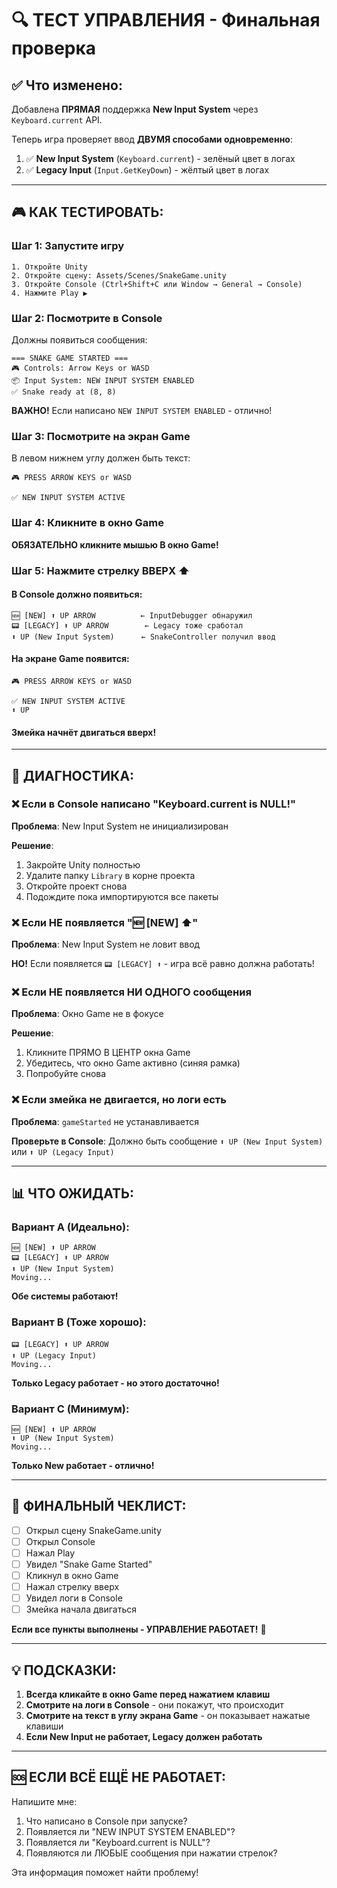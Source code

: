 # 🔍 ТЕСТ УПРАВЛЕНИЯ - Финальная проверка

## ✅ Что изменено:

Добавлена **ПРЯМАЯ** поддержка **New Input System** через `Keyboard.current` API.

Теперь игра проверяет ввод **ДВУМЯ способами одновременно**:
1. ✅ **New Input System** (`Keyboard.current`) - зелёный цвет в логах
2. ✅ **Legacy Input** (`Input.GetKeyDown`) - жёлтый цвет в логах

---

## 🎮 КАК ТЕСТИРОВАТЬ:

### Шаг 1: Запустите игру
```
1. Откройте Unity
2. Откройте сцену: Assets/Scenes/SnakeGame.unity
3. Откройте Console (Ctrl+Shift+C или Window → General → Console)
4. Нажмите Play ▶️
```

### Шаг 2: Посмотрите в Console
Должны появиться сообщения:
```
=== SNAKE GAME STARTED ===
🎮 Controls: Arrow Keys or WASD
📦 Input System: NEW INPUT SYSTEM ENABLED
✅ Snake ready at (8, 8)
```

**ВАЖНО!** Если написано `NEW INPUT SYSTEM ENABLED` - отлично!

### Шаг 3: Посмотрите на экран Game
В левом нижнем углу должен быть текст:
```
🎮 PRESS ARROW KEYS or WASD

✅ NEW INPUT SYSTEM ACTIVE
```

### Шаг 4: Кликните в окно Game
**ОБЯЗАТЕЛЬНО кликните мышью В окно Game!**

### Шаг 5: Нажмите стрелку ВВЕРХ ⬆️

#### В Console должно появиться:
```
🆕 [NEW] ⬆️ UP ARROW          ← InputDebugger обнаружил
📟 [LEGACY] ⬆️ UP ARROW        ← Legacy тоже сработал
⬆️ UP (New Input System)      ← SnakeController получил ввод
```

#### На экране Game появится:
```
🎮 PRESS ARROW KEYS or WASD

✅ NEW INPUT SYSTEM ACTIVE
⬆️ UP
```

#### Змейка начнёт двигаться вверх!

---

## 🐛 ДИАГНОСТИКА:

### ❌ Если в Console написано "Keyboard.current is NULL!"
**Проблема**: New Input System не инициализирован

**Решение**:
1. Закройте Unity полностью
2. Удалите папку `Library` в корне проекта
3. Откройте проект снова
4. Подождите пока импортируются все пакеты

### ❌ Если НЕ появляется "🆕 [NEW] ⬆️"
**Проблема**: New Input System не ловит ввод

**НО!** Если появляется `📟 [LEGACY] ⬆️` - игра всё равно должна работать!

### ❌ Если НЕ появляется НИ ОДНОГО сообщения
**Проблема**: Окно Game не в фокусе

**Решение**:
1. Кликните ПРЯМО В ЦЕНТР окна Game
2. Убедитесь, что окно Game активно (синяя рамка)
3. Попробуйте снова

### ❌ Если змейка не двигается, но логи есть
**Проблема**: `gameStarted` не устанавливается

**Проверьте в Console**:
Должно быть сообщение `⬆️ UP (New Input System)` или `⬆️ UP (Legacy Input)`

---

## 📊 ЧТО ОЖИДАТЬ:

### Вариант A (Идеально):
```
🆕 [NEW] ⬆️ UP ARROW
📟 [LEGACY] ⬆️ UP ARROW
⬆️ UP (New Input System)
Moving...
```
**Обе системы работают!**

### Вариант B (Тоже хорошо):
```
📟 [LEGACY] ⬆️ UP ARROW
⬆️ UP (Legacy Input)
Moving...
```
**Только Legacy работает - но этого достаточно!**

### Вариант C (Минимум):
```
🆕 [NEW] ⬆️ UP ARROW
⬆️ UP (New Input System)
Moving...
```
**Только New работает - отлично!**

---

## 🎯 ФИНАЛЬНЫЙ ЧЕКЛИСТ:

- [ ] Открыл сцену SnakeGame.unity
- [ ] Открыл Console
- [ ] Нажал Play
- [ ] Увидел "Snake Game Started"
- [ ] Кликнул в окно Game
- [ ] Нажал стрелку вверх
- [ ] Увидел логи в Console
- [ ] Змейка начала двигаться

**Если все пункты выполнены - УПРАВЛЕНИЕ РАБОТАЕТ!** 🎉

---

## 💡 ПОДСКАЗКИ:

1. **Всегда кликайте в окно Game перед нажатием клавиш**
2. **Смотрите на логи в Console** - они покажут, что происходит
3. **Смотрите на текст в углу экрана Game** - он показывает нажатые клавиши
4. **Если New Input не работает, Legacy должен работать**

---

## 🆘 ЕСЛИ ВСЁ ЕЩЁ НЕ РАБОТАЕТ:

Напишите мне:
1. Что написано в Console при запуске?
2. Появляется ли "NEW INPUT SYSTEM ENABLED"?
3. Появляется ли "Keyboard.current is NULL"?
4. Появляются ли ЛЮБЫЕ сообщения при нажатии стрелок?

Эта информация поможет найти проблему!
